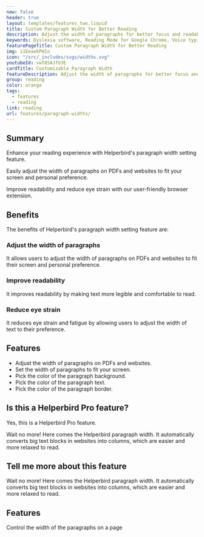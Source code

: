 ```yaml
---
new: false
header: true
layout: templates/features_two.liquid
title: Custom Paragraph Width for Better Reading
description: Adjust the width of paragraphs for better focus and readability with Helperbird's Customizable Paragraph Width feature. Tailor the text layout to your preferences, reducing eye strain during extended reading sessions on websites and PDFs.
keywords: Dyslexia software, Reading Mode for Google Chrome, Voice typing for Chrome, Text to speech for Chrome, text reader, Immersive Reader, dyslexia fonts, accessibility software, dyslexia software, Helperbird for Edge, Helperbird for Firefox, Helperbird for Chrome, Opendyslexic for Chrome, OpenDyslexic
featurePageTitle: Custom Paragraph Width for Better Reading
img: i1EeaekPHIo
icon: "/src/_includes/svgs/widths.svg"
youtubeId: vwT8SAJfU3E
cardTitle: Customizable Paragraph Width
featureDescription: Adjust the width of paragraphs for better focus and readability with Helperbird's Customizable Paragraph Width feature. Tailor the text layout to your preferences, reducing eye strain during extended reading sessions on websites and PDFs.
group: reading
color: orange
tags: 
  - features
  - reading
link: reading
url: features/paragraph-widths/
---
```


## Summary
Enhance your reading experience with Helperbird's paragraph width setting feature. 

Easily adjust the width of paragraphs on PDFs and websites to fit your screen and personal preference. 

Improve readability and reduce eye strain with our user-friendly browser extension.

## Benefits

The benefits of Helperbird's paragraph width setting feature are:

### Adjust the width of paragraphs
It allows users to adjust the width of paragraphs on PDFs and websites to fit their screen and personal preference.

### Improve readability
It improves readability by making text more legible and comfortable to read.

### Reduce eye strain
It reduces eye strain and fatigue by allowing users to adjust the width of text to their preference.

## Features
- Adjust the width of paragraphs on PDFs and websites.
- Set the width of paragraphs to fit your screen.
- Pick the color of the paragraph background.
- Pick the color of the paragraph text.
- Pick the color of the paragraph border.

## Is this a Helperbird Pro feature?
Yes, this is a Helperbird Pro feature.










Wait no more! Here comes the Helperbird paragraph width. It automatically converts big text blocks in websites into columns, which are easier and more relaxed to read.  


## Tell me more about this feature

Wait no more! Here comes the Helperbird paragraph width. It automatically converts big text blocks in websites into columns, which are easier and more relaxed to read.







## Features


       
Control the width of the paragraphs on a page
      
































